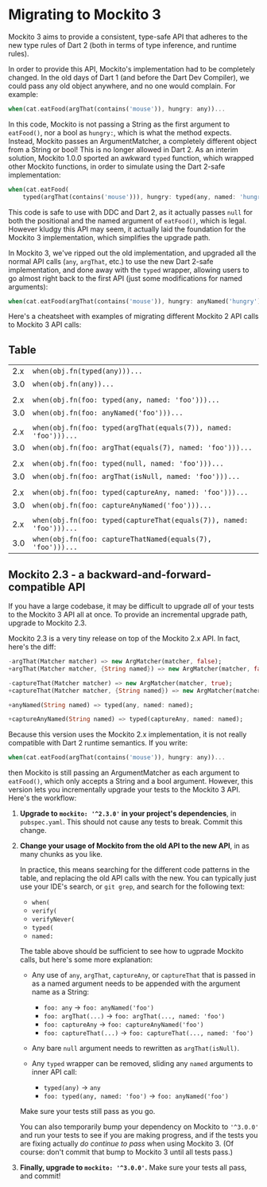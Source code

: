 # Migrating to Mockito 3

Mockito 3 aims to provide a consistent, type-safe API that adheres to the new
type rules of Dart 2 (both in terms of type inference, and runtime rules).

In order to provide this API, Mockito's implementation had to be completely
changed. In the old days of Dart 1 (and before the Dart Dev Compiler), we could
pass any old object anywhere, and no one would complain. For example:

```dart
when(cat.eatFood(argThat(contains('mouse')), hungry: any))...
```

In this code, Mockito is not passing a String as the first argument to
`eatFood()`, nor a bool as `hungry:`, which is what the method expects.
Instead, Mockito passes an ArgumentMatcher, a completely different object from
a String or bool! This is no longer allowed in Dart 2.  As an interim solution,
Mockito 1.0.0 sported an awkward `typed` function, which wrapped other Mockito
functions, in order to simulate using the Dart 2-safe implementation:

```dart
when(cat.eatFood(
    typed(argThat(contains('mouse'))), hungry: typed(any, named: 'hungry')))...
```

This code is safe to use with DDC and Dart 2, as it actually passes `null` for
both the positional and the named argument of `eatFood()`, which is legal.
However kludgy this API may seem, it actually laid the foundation for the
Mockito 3 implementation, which simplifies the upgrade path.

In Mockito 3, we've ripped out the old implementation, and upgraded all the
normal API calls (`any`, `argThat`, etc.) to use the new Dart 2-safe
implementation, and done away with the `typed` wrapper, allowing users to go
almost right back to the first API (just some modifications for named
arguments):

```dart
when(cat.eatFood(argThat(contains('mouse')), hungry: anyNamed('hungry')))...
```

Here's a cheatsheet with examples of migrating different Mockito 2 API calls to
Mockito 3 API calls:

## Table

|     |                                                                       |
| --- | --------------------------------------------------------------------- |
| 2.x | `when(obj.fn(typed(any)))...`                                         |
| 3.0 | `when(obj.fn(any))...`                                                |
|                                                                             |
| 2.x | `when(obj.fn(foo: typed(any, named: 'foo')))...`                      |
| 3.0 | `when(obj.fn(foo: anyNamed('foo')))...`                               |
|                                                                             |
| 2.x | `when(obj.fn(foo: typed(argThat(equals(7)), named: 'foo')))...`       |
| 3.0 | `when(obj.fn(foo: argThat(equals(7), named: 'foo')))...`              |
|                                                                             |
| 2.x | `when(obj.fn(foo: typed(null, named: 'foo')))...`                     |
| 3.0 | `when(obj.fn(foo: argThat(isNull, named: 'foo')))...`                 |
|                                                                             |
| 2.x | `when(obj.fn(foo: typed(captureAny, named: 'foo')))...`               |
| 3.0 | `when(obj.fn(foo: captureAnyNamed('foo')))...`                        |
|                                                                             |
| 2.x | `when(obj.fn(foo: typed(captureThat(equals(7)), named: 'foo')))...`               |
| 3.0 | `when(obj.fn(foo: captureThatNamed(equals(7), 'foo')))...`                        |

## Mockito 2.3 - a backward-and-forward-compatible API

If you have a large codebase, it may be difficult to upgrade _all_ of your tests
to the Mockito 3 API all at once. To provide an incremental upgrade path, upgrade to
Mockito 2.3.

Mockito 2.3 is a very tiny release on top of the Mockito 2.x API. In fact,
here's the diff:

```dart
-argThat(Matcher matcher) => new ArgMatcher(matcher, false);
+argThat(Matcher matcher, {String named}) => new ArgMatcher(matcher, false);

-captureThat(Matcher matcher) => new ArgMatcher(matcher, true);
+captureThat(Matcher matcher, {String named}) => new ArgMatcher(matcher, true);

+anyNamed(String named) => typed(any, named: named);

+captureAnyNamed(String named) => typed(captureAny, named: named);
```

Because this version uses the Mockito 2.x implementation, it is not really
compatible with Dart 2 runtime semantics. If you write:

```dart
when(cat.eatFood(argThat(contains('mouse')), hungry: any))...
```

then Mockito is still passing an ArgumentMatcher as each argument to
`eatFood()`, which only accepts a String and a bool argument.
However, this version lets you incrementally upgrade your tests to the
Mockito 3 API.  Here's the workflow:

1. **Upgrade to `mockito: '^2.3.0'` in your project's dependencies**, in
   `pubspec.yaml`. This should not cause any tests to break. Commit this change.

2. **Change your usage of Mockito from the old API to the new API**, in as many
   chunks as you like.

   In practice, this means searching for the different code
   patterns in the table, and replacing the old API calls with the new. You can
   typically just use your IDE's search, or `git grep`, and search for the
   following text:

   * `when(`
   * `verify(`
   * `verifyNever(`
   * `typed(`
   * `named:`

   The table above should be sufficient to see how to ugprade Mockito calls,
   but here's some more explanation:

   * Any use of `any`, `argThat`, `captureAny`, or `captureThat` that is passed
     in as a named argument needs to be appended with the argument name as a
     String:

     * `foo: any` &rarr; `foo: anyNamed('foo')`
     * `foo: argThat(...)` &rarr; `foo: argThat(..., named: 'foo')`
     * `foo: captureAny` &rarr; `foo: captureAnyNamed('foo')`
     * `foo: captureThat(...)` &rarr; `foo: captureThat(..., named: 'foo')`

   * Any bare `null` argument needs to rewritten as `argThat(isNull)`.

   * Any `typed` wrapper can be removed, sliding any `named` arguments to inner API call:

     * `typed(any)` &rarr; `any`
     * `foo: typed(any, named: 'foo')` &rarr; `foo: anyNamed('foo')`

   Make sure your tests still pass as you go.

   You can also temporarily bump your dependency on Mockito to `'^3.0.0'` and
   run your tests to see if you are making progress, and if the tests you are
   fixing actually _do continue to pass_ when using Mockito 3. (Of course:
   don't commit that bump to Mockito 3 until all tests pass.)

3. **Finally, upgrade to `mockito: '^3.0.0'`.** Make sure your tests all pass,
   and commit!
